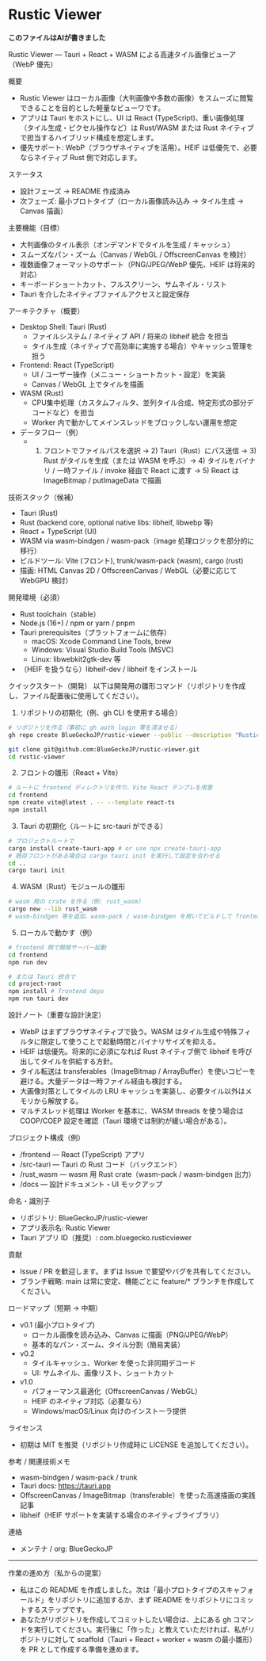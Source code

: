 # Rustic Viewer

**このファイルはAIが書きました**

Rustic Viewer — Tauri + React + WASM による高速タイル画像ビューア（WebP 優先）

概要
- Rustic Viewer はローカル画像（大判画像や多数の画像）をスムーズに閲覧できることを目的とした軽量なビューワです。
- アプリは Tauri をホストにし、UI は React (TypeScript)、重い画像処理（タイル生成・ピクセル操作など）は Rust/WASM または Rust ネイティブで担当するハイブリッド構成を想定します。
- 優先サポート: WebP（ブラウザネイティブを活用）。HEIF は低優先で、必要ならネイティブ Rust 側で対応します。

ステータス
- 設計フェーズ → README 作成済み
- 次フェーズ: 最小プロトタイプ（ローカル画像読み込み → タイル生成 → Canvas 描画）

主要機能（目標）
- 大判画像のタイル表示（オンデマンドでタイルを生成 / キャッシュ）
- スムーズなパン・ズーム（Canvas / WebGL / OffscreenCanvas を検討）
- 複数画像フォーマットのサポート（PNG/JPEG/WebP 優先、HEIF は将来的対応）
- キーボードショートカット、フルスクリーン、サムネイル・リスト
- Tauri を介したネイティブファイルアクセスと設定保存

アーキテクチャ（概要）
- Desktop Shell: Tauri (Rust)
  - ファイルシステム / ネイティブ API / 将来の libheif 統合 を担当
  - タイル生成（ネイティブで高効率に実施する場合）やキャッシュ管理を担う
- Frontend: React (TypeScript)
  - UI / ユーザー操作（メニュー・ショートカット・設定）を実装
  - Canvas / WebGL 上でタイルを描画
- WASM (Rust)
  - CPU集中処理（カスタムフィルタ、並列タイル合成、特定形式の部分デコードなど）を担当
  - Worker 内で動かしてメインスレッドをブロックしない運用を想定
- データフロー（例）
  - 1) フロントでファイルパスを選択 → 2) Tauri（Rust）にパス送信 → 3) Rust がタイルを生成（または WASM を呼ぶ）→ 4) タイルをバイナリ / 一時ファイル / invoke 経由で React に渡す → 5) React は ImageBitmap / putImageData で描画

技術スタック（候補）
- Tauri (Rust)
- Rust (backend core, optional native libs: libheif, libwebp 等)
- React + TypeScript (UI)
- WASM via wasm-bindgen / wasm-pack（image 処理ロジックを部分的に移行）
- ビルドツール: Vite (フロント), trunk/wasm-pack (wasm), cargo (rust)
- 描画: HTML Canvas 2D / OffscreenCanvas / WebGL（必要に応じて WebGPU 検討）

開発環境（必須）
- Rust toolchain（stable）
- Node.js (16+) / npm or yarn / pnpm
- Tauri prerequisites（プラットフォームに依存）
  - macOS: Xcode Command Line Tools, brew
  - Windows: Visual Studio Build Tools (MSVC)
  - Linux: libwebkit2gtk-dev 等
- （HEIF を扱うなら）libheif-dev / libheif をインストール

クイックスタート（開発）
以下は開発用の雛形コマンド（リポジトリを作成し、ファイル配置後に使用してください）。

1) リポジトリの初期化（例、gh CLI を使用する場合）
```bash
# リポジトリを作る（事前に gh auth login 等を済ませる）
gh repo create BlueGeckoJP/rustic-viewer --public --description "Rustic Viewer — Tauri + React + WASM image tile viewer (WebP優先)" --confirm

git clone git@github.com:BlueGeckoJP/rustic-viewer.git
cd rustic-viewer
```

2) フロントの雛形（React + Vite）
```bash
# ルートに frontend ディレクトリを作り、Vite React テンプレを用意
cd frontend
npm create vite@latest . -- --template react-ts
npm install
```

3) Tauri の初期化（ルートに src-tauri ができる）
```bash
# プロジェクトルートで
cargo install create-tauri-app # or use npx create-tauri-app
# 既存フロントがある場合は cargo tauri init を実行して設定を合わせる
cd ..
cargo tauri init
```

4) WASM（Rust）モジュールの雛形
```bash
# wasm 用の crate を作る（例: rust_wasm）
cargo new --lib rust_wasm
# wasm-bindgen 等を追加、wasm-pack / wasm-bindgen を用いてビルドして frontend に取り込む
```

5) ローカルで動かす（例）
```bash
# frontend 側で開発サーバー起動
cd frontend
npm run dev

# または Tauri 統合で
cd project-root
npm install # frontend deps
npm run tauri dev
```

設計ノート（重要な設計決定）
- WebP はまずブラウザネイティブで扱う。WASM はタイル生成や特殊フィルタに限定して使うことで起動時間とバイナリサイズを抑える。
- HEIF は低優先。将来的に必須になれば Rust ネイティブ側で libheif を呼び出してタイルを供給する方針。
- タイル転送は transferables（ImageBitmap / ArrayBuffer）を使いコピーを避ける。大量データは一時ファイル経由も検討する。
- 大画像対策としてタイルの LRU キャッシュを実装し、必要タイル以外はメモリから解放する。
- マルチスレッド処理は Worker を基本に、WASM threads を使う場合は COOP/COEP 設定を確認（Tauri 環境では制約が緩い場合がある）。

プロジェクト構成（例）
- /frontend — React (TypeScript) アプリ
- /src-tauri — Tauri の Rust コード（バックエンド）
- /rust_wasm — wasm 用 Rust crate（wasm-pack / wasm-bindgen 出力）
- /docs — 設計ドキュメント・UI モックアップ

命名・識別子
- リポジトリ: BlueGeckoJP/rustic-viewer
- アプリ表示名: Rustic Viewer
- Tauri アプリ ID（推奨）: com.bluegecko.rusticviewer

貢献
- Issue / PR を歓迎します。まずは Issue で要望やバグを共有してください。
- ブランチ戦略: main は常に安定、機能ごとに feature/* ブランチを作成してください。

ロードマップ（短期 → 中期）
- v0.1 (最小プロトタイプ)
  - ローカル画像を読み込み、Canvas に描画（PNG/JPEG/WebP）
  - 基本的なパン・ズーム、タイル分割（簡易実装）
- v0.2
  - タイルキャッシュ、Worker を使った非同期デコード
  - UI: サムネイル、画像リスト、ショートカット
- v1.0
  - パフォーマンス最適化（OffscreenCanvas / WebGL）
  - HEIF のネイティブ対応（必要なら）
  - Windows/macOS/Linux 向けのインストーラ提供

ライセンス
- 初期は MIT を推奨（リポジトリ作成時に LICENSE を追加してください）。

参考 / 関連技術メモ
- wasm-bindgen / wasm-pack / trunk
- Tauri docs: https://tauri.app
- OffscreenCanvas / ImageBitmap（transferable）を使った高速描画の実践記事
- libheif（HEIF サポートを実装する場合のネイティブライブラリ）

連絡
- メンテナ / org: BlueGeckoJP

---

作業の進め方（私からの提案）
- 私はこの README を作成しました。次は「最小プロトタイプのスキャフォールド」をリポジトリに追加するか、まず README をリポジトリにコミットするステップです。
- あなたがリポジトリを作成してコミットしたい場合は、上にある gh コマンドを実行してください。実行後に「作った」と教えていただければ、私がリポジトリに対して scaffold（Tauri + React + worker + wasm の最小雛形）を PR として作成する準備を進めます。
